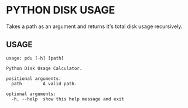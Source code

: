 # PYTHON DISK USAGE

Takes a path as an argument and returns it's total disk usage recursively.

## USAGE

```
usage: pdu [-h] [path]

Python Disk Usage Calculator.

positional arguments:
  path        A valid path.

optional arguments:
  -h, --help  show this help message and exit
```
